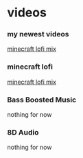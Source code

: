 # videos
### my newest videos
[minecraft lofi mix](https://youtu.be/J97gxn0ov-w)

### minecraft lofi
[minecraft lofi mix](https://youtu.be/J97gxn0ov-w)

### Bass Boosted Music
nothing for now

### 8D Audio
nothing for now

